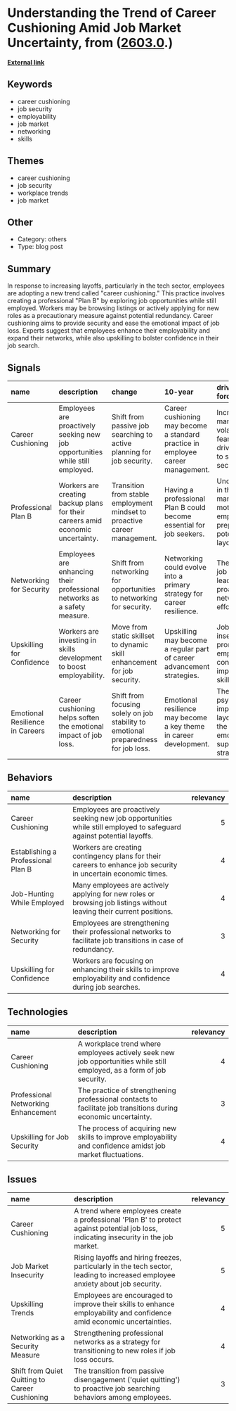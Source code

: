 # __Understanding the Trend of Career Cushioning Amid Job Market Uncertainty__, from ([2603.0](https://kghosh.substack.com/p/2603.0).)

__[External link](https://www.businessinsider.com/career-cushioning-recession-layoffs-protect-job-2022-12?r=US&IR=T)__



## Keywords

* career cushioning
* job security
* employability
* job market
* networking
* skills

## Themes

* career cushioning
* job security
* workplace trends
* job market

## Other

* Category: others
* Type: blog post

## Summary

In response to increasing layoffs, particularly in the tech sector, employees are adopting a new trend called "career cushioning." This practice involves creating a professional "Plan B" by exploring job opportunities while still employed. Workers may be browsing listings or actively applying for new roles as a precautionary measure against potential redundancy. Career cushioning aims to provide security and ease the emotional impact of job loss. Experts suggest that employees enhance their employability and expand their networks, while also upskilling to bolster confidence in their job search.

## Signals

| name                            | description                                                                    | change                                                                              | 10-year                                                                         | driving-force                                                                         |   relevancy |
|:--------------------------------|:-------------------------------------------------------------------------------|:------------------------------------------------------------------------------------|:--------------------------------------------------------------------------------|:--------------------------------------------------------------------------------------|------------:|
| Career Cushioning               | Employees are proactively seeking new job opportunities while still employed.  | Shift from passive job searching to active planning for job security.               | Career cushioning may become a standard practice in employee career management. | Increased job market volatility and fear of layoffs drive workers to seek security.   |           4 |
| Professional Plan B             | Workers are creating backup plans for their careers amid economic uncertainty. | Transition from stable employment mindset to proactive career management.           | Having a professional Plan B could become essential for job seekers.            | Uncertainty in the job market motivates employees to prepare for potential layoffs.   |           5 |
| Networking for Security         | Employees are enhancing their professional networks as a safety measure.       | Shift from networking for opportunities to networking for security.                 | Networking could evolve into a primary strategy for career resilience.          | The need for job security leads to more proactive networking efforts.                 |           4 |
| Upskilling for Confidence       | Workers are investing in skills development to boost employability.            | Move from static skillset to dynamic skill enhancement for job security.            | Upskilling may become a regular part of career advancement strategies.          | Job insecurity prompts employees to continuously improve their skills.                |           5 |
| Emotional Resilience in Careers | Career cushioning helps soften the emotional impact of job loss.               | Shift from focusing solely on job stability to emotional preparedness for job loss. | Emotional resilience may become a key theme in career development.              | The psychological impact of layoffs drives the need for emotional support strategies. |           3 |

## Behaviors

| name                               | description                                                                                                          |   relevancy |
|:-----------------------------------|:---------------------------------------------------------------------------------------------------------------------|------------:|
| Career Cushioning                  | Employees are proactively seeking new job opportunities while still employed to safeguard against potential layoffs. |           5 |
| Establishing a Professional Plan B | Workers are creating contingency plans for their careers to enhance job security in uncertain economic times.        |           4 |
| Job-Hunting While Employed         | Many employees are actively applying for new roles or browsing job listings without leaving their current positions. |           4 |
| Networking for Security            | Employees are strengthening their professional networks to facilitate job transitions in case of redundancy.         |           3 |
| Upskilling for Confidence          | Workers are focusing on enhancing their skills to improve employability and confidence during job searches.          |           4 |

## Technologies

| name                                | description                                                                                                            |   relevancy |
|:------------------------------------|:-----------------------------------------------------------------------------------------------------------------------|------------:|
| Career Cushioning                   | A workplace trend where employees actively seek new job opportunities while still employed, as a form of job security. |           4 |
| Professional Networking Enhancement | The practice of strengthening professional contacts to facilitate job transitions during economic uncertainty.         |           3 |
| Upskilling for Job Security         | The process of acquiring new skills to improve employability and confidence amidst job market fluctuations.            |           4 |

## Issues

| name                                           | description                                                                                                                            |   relevancy |
|:-----------------------------------------------|:---------------------------------------------------------------------------------------------------------------------------------------|------------:|
| Career Cushioning                              | A trend where employees create a professional 'Plan B' to protect against potential job loss, indicating insecurity in the job market. |           5 |
| Job Market Insecurity                          | Rising layoffs and hiring freezes, particularly in the tech sector, leading to increased employee anxiety about job security.          |           5 |
| Upskilling Trends                              | Employees are encouraged to improve their skills to enhance employability and confidence amid economic uncertainties.                  |           4 |
| Networking as a Security Measure               | Strengthening professional networks as a strategy for transitioning to new roles if job loss occurs.                                   |           4 |
| Shift from Quiet Quitting to Career Cushioning | The transition from passive disengagement ('quiet quitting') to proactive job searching behaviors among employees.                     |           3 |